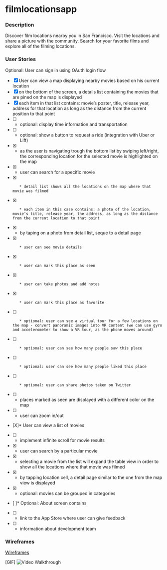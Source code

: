 # filmlocationsapp

### Description

Discover film locations nearby you in San Francisco. Visit the locations and share a picture with the community. Search for your favorite films and explore all of the filming locations.  

### User Stories
Optional: User can sign in using OAuth login flow

- [X] User can view a map displaying nearby movies based on his current location
- [X] on the bottom of the screen, a details list containing the movies that are pined on the map is displayed
- [X] each item in that list contains: movie’s poster, title, release year, address for that location as long as the distance from the current position to that point
- [ ]    * optional: display time information and transportation
- [ ]    * optional: show a button to request a ride (integration with Uber or Lift) 
- [X]    * as the user is navigating trough the bottom list by swiping left/right, the corresponding location for the selected movie is highlighted on the map
- [X]    * user can search for a specific movie
- [X]        * detail list shows all the locations on the map where that movie was filmed
- [X]        * each item in this case contains: a photo of the location, movie’s title, release year, the address, as long as the distance from the current location to that point 
- [X]    * by taping on a photo from detail list, seque to a detail page
- [X]        * user can see movie details
- [X]        * user can mark this place as seen
- [X]        * user can take photos and add notes
- [X]        * user can mark this place as favorite
- [ ]        * optional: user can see a virtual tour for a few locations on the map - convert panoramic images into VR content (we can use gyro and accelerometer to show a VR tour, as the phone moves around)
- [ ]        * optional: user can see how many people saw this place
- [ ]        * optional: user can see how many people liked this place
- [ ]        * optional: user can share photos taken on Twitter
- [ ]    * places marked as seen are displayed with a different color on the map
- [ ]    * user can zoom in/out
- [X]* User can view a list of movies
- [ ]    * implement infinite scroll for movie results
- [X]    * user can search by a particular movie
- [X]    * selecting a movie from the list will expand the table view in order to show all the locations where that movie was filmed
- [X]    * by tapping location cell, a detail page similar to the one from the map view is displayed
- [X]    * optional: movies can be grouped in categories
- [ ]* Optional: About screen contains 
- [ ]    * link to the App Store where user can give feedback
- [ ]    * information about development team

### Wireframes

[Wireframes](https://github.com/FilmLocations/filmlocationsapp/blob/master/wireframes/README.md)

[GIF]
<img src='https://github.com/FilmLocations/filmlocationsapp/blob/master/FilmLocations_04_30.gif' title='Video Walkthrough' width='' alt='Video Walkthrough' />

